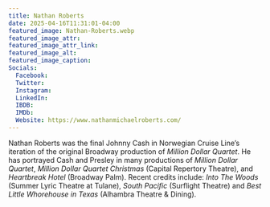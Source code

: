 ```yaml
---
title: Nathan Roberts
date: 2025-04-16T11:31:01-04:00
featured_image: Nathan-Roberts.webp
featured_image_attr: 
featured_image_attr_link: 
featured_image_alt: 
featured_image_caption: 
Socials:
  Facebook: 
  Twitter: 
  Instagram: 
  LinkedIn: 
  IBDB: 
  IMDb:
  Website: https://www.nathanmichaelroberts.com/
---
```

Nathan Roberts was the final Johnny Cash in Norwegian Cruise Line’s iteration of the original Broadway production of *Million Dollar Quartet*. He has portrayed Cash and Presley in many productions of *Million Dollar Quartet*, *Million Dollar Quartet Christmas* (Capital Repertory Theatre), and *Heartbreak Hotel* (Broadway Palm). Recent credits include: *Into The Woods* (Summer Lyric Theatre at Tulane), *South Pacific* (Surflight Theatre) and *Best Little Whorehouse in Texas* (Alhambra Theatre & Dining).